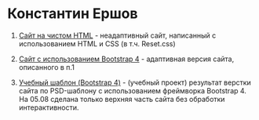 

# Константин Ершов


1. [Сайт на чистом HTML]( https://konstantinershow.github.io/less12/ "Учебный проект: использование html, css, +reset.css") - неадаптивный сайт, написанный с использованием HTML и CSS (в т.ч. Reset.css)


2. [Сайт с использованием Bootstrap 4]( https://konstantinershow.github.io/btstrp_vers/ "Учебный проект: использование html, css, Bootstrap") - адаптивная версия сайта, описанного в п.1

3. [Учебный шаблон (Bootstrap 4)]( https://konstantinershow.github.io/template_for_learning/src/ "Учебный проект: использование html, css, Bootstrap") - (учебный проект) результат верстки сайта по PSD-шаблону с использованием фреймворка Bootstrap 4. На 05.08 сделана только верхняя часть сайта без обработки интерактивности.
